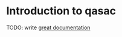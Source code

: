 # Introduction to qasac

TODO: write [great documentation](http://jacobian.org/writing/what-to-write/)
